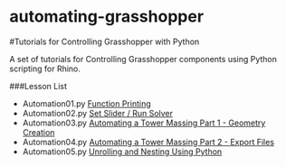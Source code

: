 automating-grasshopper
======================

#Tutorials for Controlling Grasshopper with Python

A set of tutorials for Controlling Grasshopper components using Python scripting for Rhino. 

###Lesson List
* Automation01.py [Function Printing](http://www.designalyze.com/automateGHwithRhinoScript_01)
* Automation02.py [Set Slider / Run Solver](http://www.designalyze.com/automateGHwithRhinoScript_02)
* Automation03.py [Automating a Tower Massing Part 1 - Geometry Creation](http://www.designalyze.com/automateGHwithRhinoScript_03)
* Automation04.py [Automating a Tower Massing Part 2 - Export Files](http://www.designalyze.com/automateGHwithRhinoScript_04)
* Automation05.py [Unrolling and Nesting Using Python](http://www.designalyze.com/automateGHwithRhinoScript_05)


